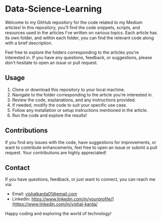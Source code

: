 # Data-Science-Learning

Welcome to my GitHub repository for the code related to my Medium articles! In this repository, you'll find the code snippets, scripts, and resources used in the articles I've written on various topics. Each article has its own folder, and within each folder, you can find the relevant code along with a brief description.

Feel free to explore the folders corresponding to the articles you're interested in. If you have any questions, feedback, or suggestions, please don't hesitate to open an issue or pull request.

## Usage

1. Clone or download this repository to your local machine.
2. Navigate to the folder corresponding to the article you're interested in.
3. Review the code, explanations, and any instructions provided.
4. If needed, modify the code to suit your specific use case.
5. Follow any installation or setup instructions mentioned in the article.
6. Run the code and explore the results!

## Contributions

If you find any issues with the code, have suggestions for improvements, or want to contribute enhancements, feel free to open an issue or submit a pull request. Your contributions are highly appreciated!

## Contact

If you have questions, feedback, or just want to connect, you can reach me via:

- Email: vishalkarda01@email.com
- LinkedIn: https://www.linkedin.com/in/yourprofile/](https://www.linkedin.com/in/vishal-karda/

Happy coding and exploring the world of technology!


